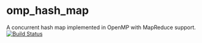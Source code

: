 # omp_hash_map
A concurrent hash map implemented in OpenMP with MapReduce support.
[![Build Status](https://travis-ci.org/jl2922/omp_hash_map.svg?branch=master)](https://travis-ci.org/jl2922/omp_hash_map)
